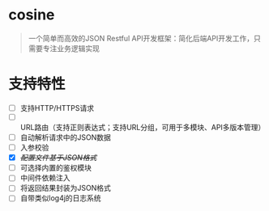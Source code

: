 # cosine
> 一个简单而高效的JSON Restful API开发框架：简化后端API开发工作，只需要专注业务逻辑实现

# 支持特性
- [ ] 支持HTTP/HTTPS请求
- [ ] URL路由（支持正则表达式；支持URL分组，可用于多模块、API多版本管理）
- [ ] 自动解析请求中的JSON数据
- [ ] 入参校验
- [x] ~~*配置文件基于JSON格式*~~
- [ ] 可选择内置的鉴权模块
- [ ] 中间件依赖注入
- [ ] 将返回结果封装为JSON格式
- [ ] 自带类似log4j的日志系统
